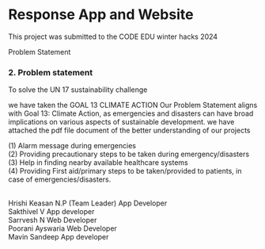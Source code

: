 # Response App and Website 

This project was submitted to the CODE EDU winter hacks 2024


Problem Statement

### <a name="PS">2. Problem statement</a>
To solve the UN 17 sustainability challenge 

we have taken the GOAL 13 CLIMATE ACTION
Our Problem Statement aligns with Goal 13: Climate Action, as emergencies and disasters can have broad implications on various aspects of sustainable development. 
we have attached the pdf file document of the better understanding of our projects


(1) Alarm message during emergencies
<br>(2) Providing precautionary steps to be taken during emergency/disasters
<br>(3) Help in finding nearby available healthcare systems
<br>(4) Providing First aid/primary steps to be taken/provided to patients, in case of emergencies/disasters.


<br>Hrishi Keasan N.P (Team Leader) App Developer
<br>Sakthivel V       App developer
<br>Sarrvesh N        Web Developer
<br>Poorani Ayswaria  Web Developer
<br>Mavin Sandeep     App developer

